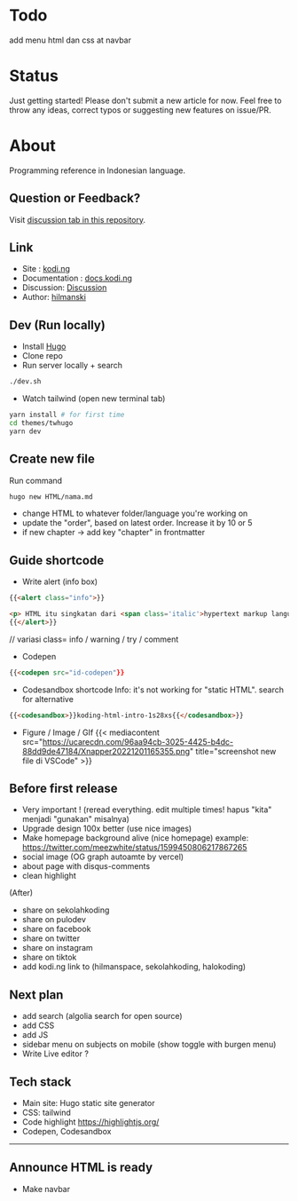 # Todo
add menu html dan css at navbar

# Status

Just getting started! Please don't submit a new article for now. Feel free to throw any ideas, correct typos or suggesting new features on issue/PR.

# About

Programming reference in Indonesian language.

## Question or Feedback?
Visit [discussion tab in this repository](https://github.com/hilmanski/koding/discussions).

## Link

- Site : [kodi.ng](https://kodi.ng)
- Documentation : [docs.kodi.ng](https://docs.kodi.ng)
- Discussion: [Discussion](https://github.com/hilmanski/koding/discussions)
- Author: [hilmanski](https://hilman.space)  

## Dev (Run locally)

- Install [Hugo](https://gohugo.io/)
- Clone repo
- Run server locally + search

```bash
./dev.sh
```

- Watch tailwind (open new terminal tab)

```bash
yarn install # for first time
cd themes/twhugo
yarn dev
```

##  Create new file

Run command
```bash
hugo new HTML/nama.md
```
- change HTML to whatever folder/language you're working on
- update the "order", based on latest order. Increase it by 10 or 5
- if new chapter -> add key "chapter" in frontmatter

## Guide shortcode

- Write alert (info box)

```html
{{<alert class="info">}}

<p> HTML itu singkatan dari <span class='italic'>hypertext markup language</span>.</p>
{{</alert>}}
```
// variasi class= info / warning / try / comment


- Codepen
```html
{{<codepen src="id-codepen"}}
```

- Codesandbox shortcode
  Info: it's not working for "static HTML". search for alternative
```html
{{<codesandbox>}}koding-html-intro-1s28xs{{</codesandbox>}}
```

- Figure / Image / GIf
{{< mediacontent src="https://ucarecdn.com/96aa94cb-3025-4425-b4dc-88dd9de47184/Xnapper20221201165355.png" title="screenshot new file di VSCode" >}}



## Before first release

- Very important ! (reread everything. edit multiple times! hapus "kita" menjadi "gunakan" misalnya)
- Upgrade design 100x better (use nice images)
- Make homepage background alive (nice homepage)
example: https://twitter.com/meezwhite/status/1599450806217867265
- social image (OG graph autoamte by vercel)
- about page with disqus-comments
- clean highlight

(After)   
- share on sekolahkoding
- share on pulodev  
- share on facebook
- share on twitter
- share on instagram
- share on tiktok
- add kodi.ng link to (hilmanspace, sekolahkoding, halokoding)

## Next plan

- add search (algolia search for open source)
- add CSS
- add JS
- sidebar menu on subjects on mobile (show toggle with burgen menu)
- Write Live editor ?

## Tech stack

- Main site: Hugo static site generator
- CSS: tailwind
- Code highlight https://highlightjs.org/
- Codepen, Codesandbox

---

## Announce HTML is ready
- Make navbar